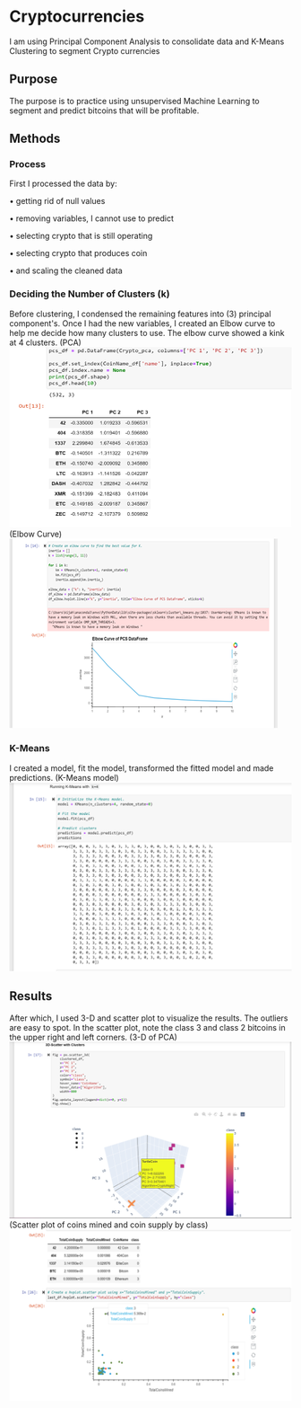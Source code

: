# Cryptocurrencies
I am using Principal Component Analysis to consolidate data and K-Means Clustering to segment Crypto currencies

## Purpose
The purpose is to practice using unsupervised Machine Learning to segment and predict bitcoins that will be profitable.

## Methods

### Process
First I processed the data by:

•	getting rid of null values

•	removing variables, I cannot use to predict

•	selecting crypto that is still operating

•	selecting crypto that produces coin

•	 and scaling the cleaned data


### Deciding the Number of Clusters (k)
Before clustering, I condensed the remaining features into (3) principal component's. Once I had the new variables, I created an Elbow curve to help me decide how many clusters to use. The elbow curve showed a kink at 4 clusters.
(PCA)
![Alt text](https://github.com/thegreatkeej/Cryptocurrencies/blob/main/images/Picture1.png)
(Elbow Curve)
![Alt text](https://github.com/thegreatkeej/Cryptocurrencies/blob/main/images/Picture2.png)

### K-Means
I created a model, fit the model, transformed the fitted model and made predictions.
(K-Means model)
![Alt text](https://github.com/thegreatkeej/Cryptocurrencies/blob/main/images/Picture3.png)

## Results
After which, I used 3-D and scatter plot to visualize the results. The outliers are easy to spot. In the scatter plot, note the class 3 and class 2 bitcoins in the upper right and left corners.
(3-D of PCA)
![Alt text](https://github.com/thegreatkeej/Cryptocurrencies/blob/main/images/Picture4.png)
(Scatter plot of coins mined and coin supply by class)
![Alt text](https://github.com/thegreatkeej/Cryptocurrencies/blob/main/images/Picture5.png)
